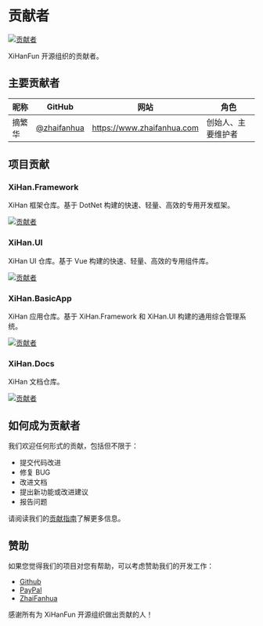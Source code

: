 # 贡献者

[![贡献者](https://img.shields.io/github/contributors/XiHanFun/XiHan.Framework?style=for-the-badge)](https://github.com/XiHanFun)

XiHanFun 开源组织的贡献者。

## 主要贡献者

| 昵称   | GitHub                                       | 网站                       | 角色               |
| ------ | -------------------------------------------- | -------------------------- | ------------------ |
| 摘繁华 | [@zhaifanhua](https://github.com/zhaifanhua) | https://www.zhaifanhua.com | 创始人、主要维护者 |

## 项目贡献

### XiHan.Framework

XiHan 框架仓库。基于 DotNet 构建的快速、轻量、高效的专用开发框架。

[![贡献者](https://img.shields.io/github/contributors/XiHanFun/XiHan.Framework?style=flat-square)](https://github.com/XiHanFun/XiHan.Framework/graphs/contributors)

### XiHan.UI

XiHan UI 仓库。基于 Vue 构建的快速、轻量、高效的专用组件库。

[![贡献者](https://img.shields.io/github/contributors/XiHanFun/XiHan.UI?style=flat-square)](https://github.com/XiHanFun/XiHan.UI/graphs/contributors)

### XiHan.BasicApp

XiHan 应用仓库。基于 XiHan.Framework 和 XiHan.UI 构建的通用综合管理系统。

[![贡献者](https://img.shields.io/github/contributors/XiHanFun/XiHan.BasicApp?style=flat-square)](https://github.com/XiHanFun/XiHan.BasicApp/graphs/contributors)

### XiHan.Docs

XiHan 文档仓库。

[![贡献者](https://img.shields.io/github/contributors/XiHanFun/XiHan.Docs?style=flat-square)](https://github.com/XiHanFun/XiHan.Docs/graphs/contributors)

## 如何成为贡献者

我们欢迎任何形式的贡献，包括但不限于：

- 提交代码改进
- 修复 BUG
- 改进文档
- 提出新功能或改进建议
- 报告问题

请阅读我们的[贡献指南](contributing.md)了解更多信息。

## 赞助

如果您觉得我们的项目对您有帮助，可以考虑赞助我们的开发工作：

- [Github](https://github.com/sponsors/zhaifanhua)
- [PayPal](https://www.paypal.com/paypalme/zhaifanhua)
- [ZhaiFanhua](https://www.zhaifanhua.com/sponsor/)

感谢所有为 XiHanFun 开源组织做出贡献的人！
